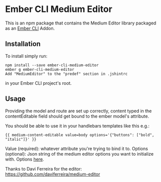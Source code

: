 # Ember CLI Medium Editor

This is an npm package that contains the Medium Editor library
packaged as an [Ember CLI](https://github.com/ember-cli/ember-cli) Addon.


## Installation
To install simply run:

```
npm install --save ember-cli-medium-editor
ember g ember-cli-medium-editor
Add "MediumEditor" to the "predef" section in .jshintrc
```
in your Ember CLI project's root.


## Usage
Providing the model and route are set up correctly, content typed in the contentEditable field should get bound to the ember model's attribute.

You should be able to use it in your handlebars templates like this e.g.:
```
{{ medium-content-editable value=body options='{"buttons": ["bold", "italic"]}' }}
```
Value (required): whatever attribute you're trying to bind it to.
Options (optional): Json string of the medium editor options you want to initialize with. Options [here](https://github.com/daviferreira/medium-editor).


Thanks to Davi Ferreira for the editor:
https://github.com/daviferreira/medium-editor
